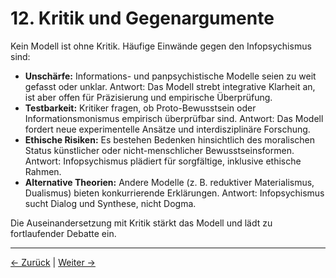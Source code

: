 # 12. Kritik und Gegenargumente

Kein Modell ist ohne Kritik. Häufige Einwände gegen den Infopsychismus sind:

- **Unschärfe:** Informations- und panpsychistische Modelle seien zu weit gefasst oder unklar. Antwort: Das Modell strebt integrative Klarheit an, ist aber offen für Präzisierung und empirische Überprüfung.
- **Testbarkeit:** Kritiker fragen, ob Proto-Bewusstsein oder Informationsmonismus empirisch überprüfbar sind. Antwort: Das Modell fordert neue experimentelle Ansätze und interdisziplinäre Forschung.
- **Ethische Risiken:** Es bestehen Bedenken hinsichtlich des moralischen Status künstlicher oder nicht-menschlicher Bewusstseinsformen. Antwort: Infopsychismus plädiert für sorgfältige, inklusive ethische Rahmen.
- **Alternative Theorien:** Andere Modelle (z. B. reduktiver Materialismus, Dualismus) bieten konkurrierende Erklärungen. Antwort: Infopsychismus sucht Dialog und Synthese, nicht Dogma.

Die Auseinandersetzung mit Kritik stärkt das Modell und lädt zu fortlaufender Debatte ein.

---
<div class="navigation-links">
<a href="../11_Fallbeispiele_und_Anwendungen/" class="nav-link prev-link">← Zurück</a> | <a href="../13_Methodik_und_Erkenntnistheorie/" class="nav-link next-link">Weiter →</a>
</div>
